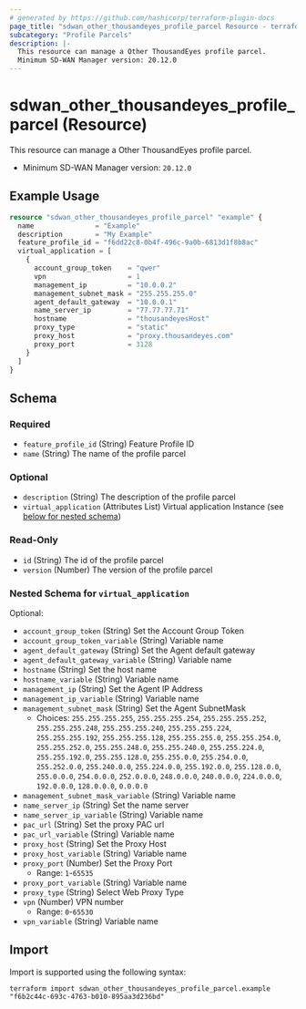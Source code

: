 ```yaml
---
# generated by https://github.com/hashicorp/terraform-plugin-docs
page_title: "sdwan_other_thousandeyes_profile_parcel Resource - terraform-provider-sdwan"
subcategory: "Profile Parcels"
description: |-
  This resource can manage a Other ThousandEyes profile parcel.
  Minimum SD-WAN Manager version: 20.12.0
---
```


# sdwan_other_thousandeyes_profile_parcel (Resource)

This resource can manage a Other ThousandEyes profile parcel.
  - Minimum SD-WAN Manager version: `20.12.0`

## Example Usage

```terraform
resource "sdwan_other_thousandeyes_profile_parcel" "example" {
  name               = "Example"
  description        = "My Example"
  feature_profile_id = "f6dd22c8-0b4f-496c-9a0b-6813d1f8b8ac"
  virtual_application = [
    {
      account_group_token    = "qwer"
      vpn                    = 1
      management_ip          = "10.0.0.2"
      management_subnet_mask = "255.255.255.0"
      agent_default_gateway  = "10.0.0.1"
      name_server_ip         = "77.77.77.71"
      hostname               = "thousandeyesHost"
      proxy_type             = "static"
      proxy_host             = "proxy.thousandeyes.com"
      proxy_port             = 3128
    }
  ]
}
```

<!-- schema generated by tfplugindocs -->
## Schema

### Required

- `feature_profile_id` (String) Feature Profile ID
- `name` (String) The name of the profile parcel

### Optional

- `description` (String) The description of the profile parcel
- `virtual_application` (Attributes List) Virtual application Instance (see [below for nested schema](#nestedatt--virtual_application))

### Read-Only

- `id` (String) The id of the profile parcel
- `version` (Number) The version of the profile parcel

<a id="nestedatt--virtual_application"></a>
### Nested Schema for `virtual_application`

Optional:

- `account_group_token` (String) Set the Account Group Token
- `account_group_token_variable` (String) Variable name
- `agent_default_gateway` (String) Set the Agent default gateway
- `agent_default_gateway_variable` (String) Variable name
- `hostname` (String) Set the host name
- `hostname_variable` (String) Variable name
- `management_ip` (String) Set the Agent IP Address
- `management_ip_variable` (String) Variable name
- `management_subnet_mask` (String) Set the Agent SubnetMask
  - Choices: `255.255.255.255`, `255.255.255.254`, `255.255.255.252`, `255.255.255.248`, `255.255.255.240`, `255.255.255.224`, `255.255.255.192`, `255.255.255.128`, `255.255.255.0`, `255.255.254.0`, `255.255.252.0`, `255.255.248.0`, `255.255.240.0`, `255.255.224.0`, `255.255.192.0`, `255.255.128.0`, `255.255.0.0`, `255.254.0.0`, `255.252.0.0`, `255.240.0.0`, `255.224.0.0`, `255.192.0.0`, `255.128.0.0`, `255.0.0.0`, `254.0.0.0`, `252.0.0.0`, `248.0.0.0`, `240.0.0.0`, `224.0.0.0`, `192.0.0.0`, `128.0.0.0`, `0.0.0.0`
- `management_subnet_mask_variable` (String) Variable name
- `name_server_ip` (String) Set the name server
- `name_server_ip_variable` (String) Variable name
- `pac_url` (String) Set the proxy PAC url
- `pac_url_variable` (String) Variable name
- `proxy_host` (String) Set the Proxy Host
- `proxy_host_variable` (String) Variable name
- `proxy_port` (Number) Set the Proxy Port
  - Range: `1`-`65535`
- `proxy_port_variable` (String) Variable name
- `proxy_type` (String) Select Web Proxy Type
- `vpn` (Number) VPN number
  - Range: `0`-`65530`
- `vpn_variable` (String) Variable name

## Import

Import is supported using the following syntax:

```shell
terraform import sdwan_other_thousandeyes_profile_parcel.example "f6b2c44c-693c-4763-b010-895aa3d236bd"
```
